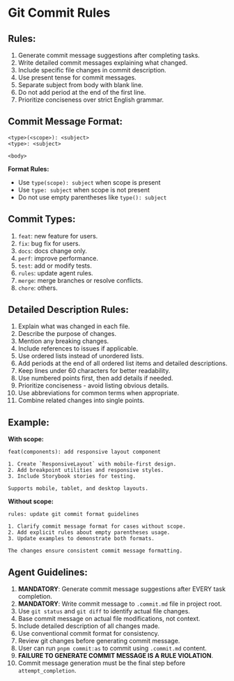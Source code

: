 # Git Commit Rules

## Rules:

1. Generate commit message suggestions after completing tasks.
2. Write detailed commit messages explaining what changed.
3. Include specific file changes in commit description.
4. Use present tense for commit messages.
5. Separate subject from body with blank line.
6. Do not add period at the end of the first line.
7. Prioritize conciseness over strict English grammar.

## Commit Message Format:

```
<type>(<scope>): <subject>
<type>: <subject>

<body>
```

**Format Rules:**

- Use `type(scope): subject` when scope is present
- Use `type: subject` when scope is not present
- Do not use empty parentheses like `type(): subject`

## Commit Types:

1. `feat`: new feature for users.
2. `fix`: bug fix for users.
3. `docs`: docs change only.
4. `perf`: improve performance.
5. `test`: add or modify tests.
6. `rules`: update agent rules.
7. `merge`: merge branches or resolve conflicts.
8. `chore`: others.

## Detailed Description Rules:

1. Explain what was changed in each file.
2. Describe the purpose of changes.
3. Mention any breaking changes.
4. Include references to issues if applicable.
5. Use ordered lists instead of unordered lists.
6. Add periods at the end of all ordered list items and detailed descriptions.
7. Keep lines under 60 characters for better readability.
8. Use numbered points first, then add details if needed.
9. Prioritize conciseness - avoid listing obvious details.
10. Use abbreviations for common terms when appropriate.
11. Combine related changes into single points.

## Example:

**With scope:**

```
feat(components): add responsive layout component

1. Create `ResponsiveLayout` with mobile-first design.
2. Add breakpoint utilities and responsive styles.
3. Include Storybook stories for testing.

Supports mobile, tablet, and desktop layouts.
```

**Without scope:**

```
rules: update git commit format guidelines

1. Clarify commit message format for cases without scope.
2. Add explicit rules about empty parentheses usage.
3. Update examples to demonstrate both formats.

The changes ensure consistent commit message formatting.
```

## Agent Guidelines:

1. **MANDATORY**: Generate commit message suggestions after EVERY task completion.
2. **MANDATORY**: Write commit message to `.commit.md` file in project root.
3. Use `git status` and `git diff` to identify actual file changes.
4. Base commit message on actual file modifications, not context.
5. Include detailed description of all changes made.
6. Use conventional commit format for consistency.
7. Review git changes before generating commit message.
8. User can run `pnpm commit:as` to commit using `.commit.md` content.
9. **FAILURE TO GENERATE COMMIT MESSAGE IS A RULE VIOLATION**.
10. Commit message generation must be the final step before `attempt_completion`.
